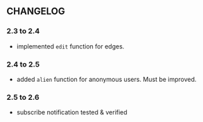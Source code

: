 ## CHANGELOG

### 2.3 to 2.4
* implemented ```edit``` function for edges.

### 2.4 to 2.5
* added ```alien``` function for anonymous users. Must be improved.

### 2.5 to 2.6
* subscribe notification tested & verified